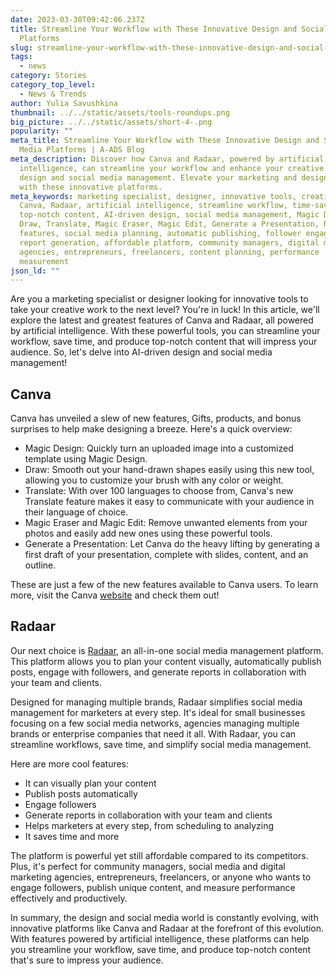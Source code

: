 ```yaml
---
date: 2023-03-30T09:42:06.237Z
title: Streamline Your Workflow with These Innovative Design and Social Media
  Platforms
slug: streamline-your-workflow-with-these-innovative-design-and-social-media-platforms
tags:
  - news
category: Stories
category_top_level:
  - News & Trends
author: Yulia Savushkina
thumbnail: ../../static/assets/tools-roundups.png
big_picture: ../../static/assets/short-4-.png
popularity: ""
meta_title: Streamline Your Workflow with These Innovative Design and Social
  Media Platforms | A-ADS Blog
meta_description: Discover how Canva and Radaar, powered by artificial
  intelligence, can streamline your workflow and enhance your creative work in
  design and social media management. Elevate your marketing and design game
  with these innovative platforms.
meta_keywords: marketing specialist, designer, innovative tools, creative work,
  Canva, Radaar, artificial intelligence, streamline workflow, time-saving,
  top-notch content, AI-driven design, social media management, Magic Design,
  Draw, Translate, Magic Eraser, Magic Edit, Generate a Presentation, Radaar
  features, social media planning, automatic publishing, follower engagement,
  report generation, affordable platform, community managers, digital marketing
  agencies, entrepreneurs, freelancers, content planning, performance
  measurement
json_ld: ""
---
```

Are you a marketing specialist or designer looking for innovative tools to take your creative work to the next level? You're in luck! In this article, we'll explore the latest and greatest features of Canva and Radaar, all powered by artificial intelligence. With these powerful tools, you can streamline your workflow, save time, and produce top-notch content that will impress your audience. So, let's delve into AI-driven design and social media management!



## Canva

Canva has unveiled a slew of new features, Gifts, products, and bonus surprises to help make designing a breeze. Here's a quick overview:



* Magic Design: Quickly turn an uploaded image into a customized template using Magic Design.
* Draw: Smooth out your hand-drawn shapes easily using this new tool, allowing you to customize your brush with any color or weight.
* Translate: With over 100 languages to choose from, Canva's new Translate feature makes it easy to communicate with your audience in their language of choice.
* Magic Eraser and Magic Edit: Remove unwanted elements from your photos and easily add new ones using these powerful tools.
* Generate a Presentation: Let Canva do the heavy lifting by generating a first draft of your presentation, complete with slides, content, and an outline.



These are just a few of the new features available to Canva users. To learn more, visit the Canva [website](https://www.canva.com/newsroom/news/canva-create-brand-new-era-2023/) and check them out!



## Radaar



Our next choice is [Radaar,](https://www.radaar.io/features-38/) an all-in-one social media management platform. This platform allows you to plan your content visually, automatically publish posts, engage with followers, and generate reports in collaboration with your team and clients.

Designed for managing multiple brands, Radaar simplifies social media management for marketers at every step. It's ideal for small businesses focusing on a few social media networks, agencies managing multiple brands or enterprise companies that need it all. With Radaar, you can streamline workflows, save time, and simplify social media management.

Here are more cool features: 

* It can visually plan your content
* Publish posts automatically
* Engage followers
* Generate reports in collaboration with your team and clients
* Helps marketers at every step, from scheduling to analyzing
* It saves time and more



The platform is powerful yet still affordable compared to its competitors. Plus, it's perfect for community managers, social media and digital marketing agencies, entrepreneurs, freelancers, or anyone who wants to engage followers, publish unique content, and measure performance effectively and productively.

In summary, the design and social media world is constantly evolving, with innovative platforms like Canva and Radaar at the forefront of this evolution. With features powered by artificial intelligence, these platforms can help you streamline your workflow, save time, and produce top-notch content that's sure to impress your audience.